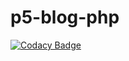 # p5-blog-php

[![Codacy Badge](https://app.codacy.com/project/badge/Grade/f623e80eedcc45eda6c72495faba50f7)](https://www.codacy.com/gh/erwan-h-dev/p5-blog-php/dashboard?utm_source=github.com&amp;utm_medium=referral&amp;utm_content=erwan-h-dev/p5-blog-php&amp;utm_campaign=Badge_Grade)
